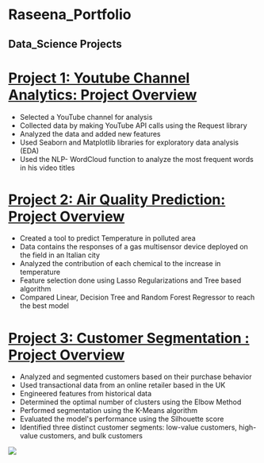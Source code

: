 # Raseena_Portfolio
## Data_Science Projects

# [Project 1: Youtube Channel Analytics: Project Overview ](https://github.com/Raseena-KP/youtube_API_Analysis/blob/main/Youtube_Channel_Analytics.ipynb)
-	Selected a YouTube channel for analysis
-	Collected data by making YouTube API calls using the Request library
-	Analyzed the data and added new features
-	Used Seaborn and Matplotlib libraries for exploratory data analysis (EDA)
-	Used the NLP- WordCloud function to analyze the most frequent words in his video titles

# [Project 2: Air Quality Prediction: Project Overview ](https://github.com/Raseena-KP/Air-Quality-Prediction/blob/main/Predicting_Air_Quality.ipynb)
-	Created a tool to predict Temperature in polluted area
-	Data contains the responses of a gas multisensor device deployed on the field in an Italian city
-	Analyzed the contribution of each chemical to the increase in temperature
-	Feature selection done using Lasso Regularizations and Tree based algorithm
-	Compared Linear, Decision Tree and Random Forest Regressor to reach the best model

# [Project 3: Customer Segmentation : Project Overview ](https://github.com/Raseena-KP/Customer_Segmentation/blob/main/Customer_Segmentation.ipynb)
-	Analyzed and segmented customers based on their purchase behavior
-	Used transactional data from an online retailer based in the UK
-	Engineered features from historical data
-	Determined the optimal number of clusters using the Elbow Method
-	Performed segmentation using the K-Means algorithm
-	Evaluated the model's performance using the Silhouette score
-	Identified three distinct customer segments: low-value customers, high-value customers, and bulk customers

  ![](https://github.com/Raseena-KP/portfolio/blob/main/images/Customer%20Segments.png)
